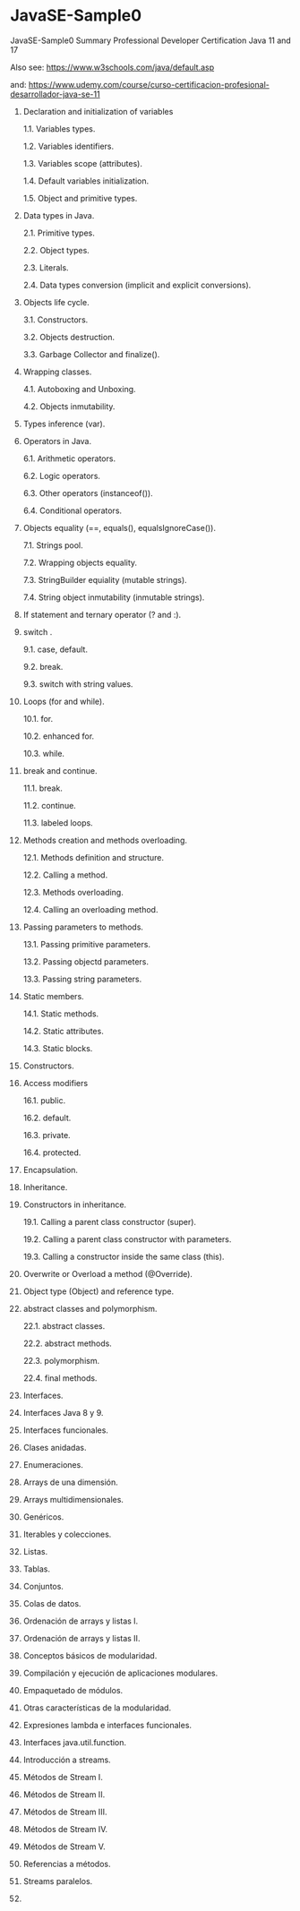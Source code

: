 # JavaSE-Sample0
JavaSE-Sample0 Summary Professional Developer Certification Java 11 and 17

Also see: https://www.w3schools.com/java/default.asp

and: https://www.udemy.com/course/curso-certificacion-profesional-desarrollador-java-se-11

1. Declaration and initialization of variables
   
   1.1. Variables types.
   
   1.2. Variables identifiers.
   
   1.3. Variables scope (attributes).
   
   1.4. Default variables initialization.
   
   1.5. Object and primitive types.
   
2. Data types in Java.
   
   2.1. Primitive types.
   
   2.2. Object types.
   
   2.3. Literals.
   
   2.4. Data types conversion (implicit and explicit conversions).
   
3. Objects life cycle.
   
   3.1. Constructors.
   
   3.2. Objects destruction.
   
   3.3. Garbage Collector and finalize().

4. Wrapping classes.

   4.1. Autoboxing and Unboxing.

   4.2. Objects inmutability.

5. Types inference (var).

6. Operators in Java.

   6.1. Arithmetic operators. 

   6.2. Logic operators.

   6.3. Other operators (instanceof()).

   6.4. Conditional operators.

7. Objects equality (==, equals(), equalsIgnoreCase()).

   7.1. Strings pool.

   7.2. Wrapping objects equality.

   7.3. StringBuilder equiality (mutable strings).

   7.4. String object inmutability (inmutable strings).

8. If statement and ternary operator (? and :).

9. switch .

   9.1. case, default.

   9.2. break.

   9.3. switch with string values.
   
10. Loops (for and while).

    10.1. for. 

    10.2. enhanced for.

    10.3. while.

11. break and continue.

    11.1. break.

    11.2. continue.

    11.3. labeled loops.

12. Methods creation and methods overloading.

    12.1. Methods definition and structure.

    12.2. Calling a method.

    12.3. Methods overloading.

    12.4. Calling an overloading method.

13. Passing parameters to methods.

    13.1. Passing primitive parameters.

    13.2. Passing objectd parameters.

    13.3. Passing string parameters.

14. Static members.

    14.1. Static methods.

    14.2. Static attributes.

    14.3. Static blocks.

15. Constructors.


16. Access modifiers

    16.1. public.

    16.2. default.

    16.3. private.

    16.4. protected.

17. Encapsulation.

18. Inheritance.

19. Constructors in inheritance.

    19.1. Calling a parent class constructor (super).

    19.2. Calling a parent class constructor with parameters.

    19.3. Calling a constructor inside the same class (this).

20. Overwrite or Overload a method (@Override).

21. Object type (Object) and reference type.

22. abstract classes and polymorphism.

    22.1. abstract classes.

    22.2. abstract methods.

    22.3. polymorphism.

    22.4. final methods.

23. Interfaces.
    
25. Interfaces Java 8 y 9.
    
26. Interfaces funcionales.

27. Clases anidadas.

28. Enumeraciones.

29. Arrays de una dimensión.

30. Arrays multidimensionales.

31. Genéricos.

32. Iterables y colecciones.

33. Listas.

34. Tablas.

35. Conjuntos.

36. Colas de datos.

37. Ordenación de arrays y listas I.

38. Ordenación de arrays y listas II.

39. Conceptos básicos de modularidad.

40. Compilación y ejecución de aplicaciones modulares.

41. Empaquetado de módulos.

42. Otras características de la modularidad.

43. Expresiones lambda e interfaces funcionales.

44. Interfaces java.util.function.

45. Introducción a streams.

46. Métodos de Stream I.

47. Métodos de Stream II.

48. Métodos de Stream III.

49. Métodos de Stream IV.

50. Métodos de Stream V.

51. Referencias a métodos.

52. Streams paralelos.

53.  
    
